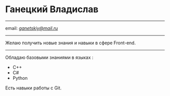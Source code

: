 # Ганецкий Владислав #

---

email: *ganetskiy@mail.ru*

---

Желаю получить новые знания и навыки в сфере Front-end. 

---

Обладаю базовыми знаниями в языках :

+ С++
+ С# 
+ Python

Есть навыки работы с Git.

